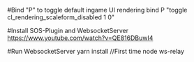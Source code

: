 #Bind "P" to toggle default ingame UI rendering
bind P "toggle cl_rendering_scaleform_disabled 1 0"

#Install SOS-Plugin and WebsocketServer
https://www.youtube.com/watch?v=QE816DBuwI4

#Run WebsocketServer
yarn install //First time
node ws-relay